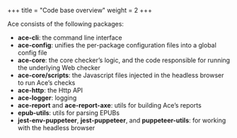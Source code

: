 +++
title = "Code base overview"
weight = 2
+++

Ace consists of the following packages:

- **ace-cli**: the command line interface
- **ace-config**: unifies the per-package configuration files into a global config file
- **ace-core**: the core checker’s logic, and the code responsible for running the underlying Web checker
- **ace-core/scripts**: the Javascript files injected in the headless browser to run Ace’s checks
- **ace-http**: the Http API
- **ace-logger**: logging
- **ace-report** and **ace-report-axe**: utils for building Ace’s reports
- **epub-utils**: utils for parsing EPUBs
- **jest-env-puppeteer**, **jest-puppeteer**, and **puppeteer-utils**: for working with the headless browser
